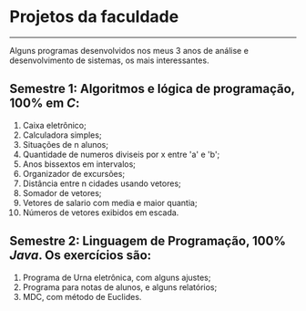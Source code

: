 # Projetos da faculdade
***
 
 Alguns  programas desenvolvidos nos meus 3 anos de análise e desenvolvimento de sistemas, os mais interessantes.

 ## **Semestre 1: Algoritmos e lógica de programação**, 100% em *C*:

1. Caixa eletrônico;
2. Calculadora simples;
3. Situações de n alunos;
4. Quantidade de numeros diviseis por x entre 'a' e 'b';
5. Anos bissextos em intervalos;
6. Organizador de excursões;
7. Distância entre n cidades usando vetores;
8. Somador de vetores;
9. Vetores de salario com media e maior quantia;
10. Números de vetores exibidos em escada.

## **Semestre 2: Linguagem de Programação**, 100% *Java*. Os exercícios são:

1. Programa de Urna eletrônica, com alguns ajustes;
2. Programa para notas de alunos, e alguns relatórios;
3. MDC, com método de Euclides.

